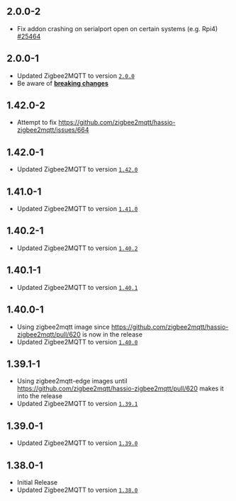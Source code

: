 ## 2.0.0-2
- Fix addon crashing on serialport open on certain systems (e.g. Rpi4) [#25464](https://github.com/Koenkk/zigbee2mqtt/issues/25464)

## 2.0.0-1
- Updated Zigbee2MQTT to version [`2.0.0`](https://github.com/Koenkk/zigbee2mqtt/releases/tag/2.0.0)
- Be aware of [**breaking changes**](https://github.com/Koenkk/zigbee2mqtt/discussions/24198)

## 1.42.0-2
- Attempt to fix https://github.com/zigbee2mqtt/hassio-zigbee2mqtt/issues/664

## 1.42.0-1
- Updated Zigbee2MQTT to version [`1.42.0`](https://github.com/Koenkk/zigbee2mqtt/releases/tag/1.42.0)

## 1.41.0-1
- Updated Zigbee2MQTT to version [`1.41.0`](https://github.com/Koenkk/zigbee2mqtt/releases/tag/1.41.0)

## 1.40.2-1
- Updated Zigbee2MQTT to version [`1.40.2`](https://github.com/Koenkk/zigbee2mqtt/releases/tag/1.40.2)

## 1.40.1-1
- Updated Zigbee2MQTT to version [`1.40.1`](https://github.com/Koenkk/zigbee2mqtt/releases/tag/1.40.1)

## 1.40.0-1
- Using zigbee2mqtt image since https://github.com/zigbee2mqtt/hassio-zigbee2mqtt/pull/620 is now in the release
- Updated Zigbee2MQTT to version [`1.40.0`](https://github.com/Koenkk/zigbee2mqtt/releases/tag/1.40.0)

## 1.39.1-1
- Using zigbee2mqtt-edge images until https://github.com/zigbee2mqtt/hassio-zigbee2mqtt/pull/620 makes it into the release
- Updated Zigbee2MQTT to version [`1.39.1`](https://github.com/Koenkk/zigbee2mqtt/releases/tag/1.39.1)

## 1.39.0-1
- Updated Zigbee2MQTT to version [`1.39.0`](https://github.com/Koenkk/zigbee2mqtt/releases/tag/1.39.0)

## 1.38.0-1
- Initial Release
- Updated Zigbee2MQTT to version [`1.38.0`](https://github.com/Koenkk/zigbee2mqtt/releases/tag/1.38.0)
